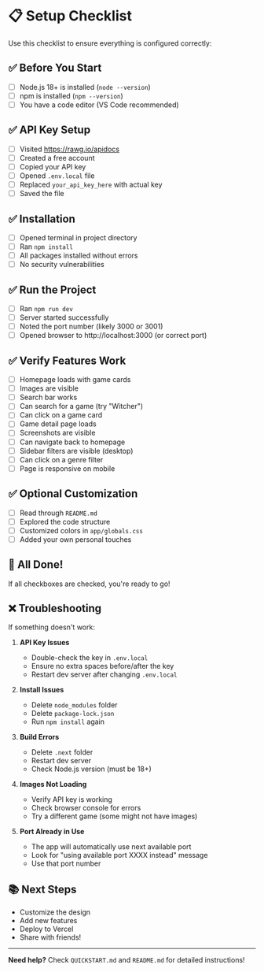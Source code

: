 # 📋 Setup Checklist

Use this checklist to ensure everything is configured correctly:

## ✅ Before You Start

- [ ] Node.js 18+ is installed (`node --version`)
- [ ] npm is installed (`npm --version`)
- [ ] You have a code editor (VS Code recommended)

## ✅ API Key Setup

- [ ] Visited https://rawg.io/apidocs
- [ ] Created a free account
- [ ] Copied your API key
- [ ] Opened `.env.local` file
- [ ] Replaced `your_api_key_here` with actual key
- [ ] Saved the file

## ✅ Installation

- [ ] Opened terminal in project directory
- [ ] Ran `npm install`
- [ ] All packages installed without errors
- [ ] No security vulnerabilities

## ✅ Run the Project

- [ ] Ran `npm run dev`
- [ ] Server started successfully
- [ ] Noted the port number (likely 3000 or 3001)
- [ ] Opened browser to http://localhost:3000 (or correct port)

## ✅ Verify Features Work

- [ ] Homepage loads with game cards
- [ ] Images are visible
- [ ] Search bar works
- [ ] Can search for a game (try "Witcher")
- [ ] Can click on a game card
- [ ] Game detail page loads
- [ ] Screenshots are visible
- [ ] Can navigate back to homepage
- [ ] Sidebar filters are visible (desktop)
- [ ] Can click on a genre filter
- [ ] Page is responsive on mobile

## ✅ Optional Customization

- [ ] Read through `README.md`
- [ ] Explored the code structure
- [ ] Customized colors in `app/globals.css`
- [ ] Added your own personal touches

## 🎉 All Done!

If all checkboxes are checked, you're ready to go!

## ❌ Troubleshooting

If something doesn't work:

1. **API Key Issues**

   - Double-check the key in `.env.local`
   - Ensure no extra spaces before/after the key
   - Restart dev server after changing `.env.local`

2. **Install Issues**

   - Delete `node_modules` folder
   - Delete `package-lock.json`
   - Run `npm install` again

3. **Build Errors**

   - Delete `.next` folder
   - Restart dev server
   - Check Node.js version (must be 18+)

4. **Images Not Loading**

   - Verify API key is working
   - Check browser console for errors
   - Try a different game (some might not have images)

5. **Port Already in Use**
   - The app will automatically use next available port
   - Look for "using available port XXXX instead" message
   - Use that port number

## 📚 Next Steps

- Customize the design
- Add new features
- Deploy to Vercel
- Share with friends!

---

**Need help?** Check `QUICKSTART.md` and `README.md` for detailed instructions!
